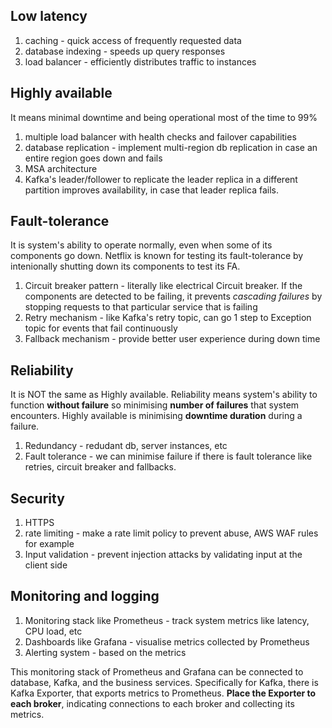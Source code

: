 ## Low latency
1) caching - quick access of frequently requested data
2) database indexing - speeds up query responses
3) load balancer - efficiently distributes traffic to instances

## Highly available
It means minimal downtime and being operational most of the time to 99%
1) multiple load balancer with health checks and failover capabilities
2) database replication - implement multi-region db replication in case an entire region goes down and fails
3) MSA architecture
4) Kafka's leader/follower to replicate the leader replica in a different partition improves availability, in case that leader replica fails. 

## Fault-tolerance
It is system's ability to operate normally, even when some of its components go down. Netflix is known for testing its fault-tolerance by intenionally shutting down its components to test its FA.
1) Circuit breaker pattern - literally like electrical Circuit breaker. If the components are detected to be failing, it prevents *cascading failures* by stopping requests to that particular
service that is failing
2) Retry mechanism - like Kafka's retry topic, can go 1 step to Exception topic for events that fail continuously
3) Fallback mechanism - provide better user experience during down time

## Reliability
It is NOT the same as Highly available. Reliability means system's ability to function **without failure** so minimising **number of failures** that system encounters. Highly available is
minimising **downtime duration** during a failure.
1) Redundancy - redudant db, server instances, etc
2) Fault tolerance - we can minimise failure if there is fault tolerance like retries, circuit breaker and fallbacks.

## Security
1) HTTPS
2) rate limiting - make a rate limit policy to prevent abuse, AWS WAF rules for example
3) Input validation - prevent injection attacks by validating input at the client side

## Monitoring and logging
1) Monitoring stack like Prometheus - track system metrics like latency, CPU load, etc
2) Dashboards like Grafana - visualise metrics collected by Prometheus
3) Alerting system - based on the metrics

This monitoring stack of Prometheus and Grafana can be connected to database, Kafka, and the business services. Specifically for Kafka, there is Kafka Exporter, that exports metrics
to Prometheus. **Place the Exporter to each broker**, indicating connections to each broker and collecting its metrics.

